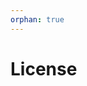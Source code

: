 ```yaml
--- 
orphan: true 
--- 
```

 
# License 
 
```{include} ../LICENSE 
 
``` 
                                                                                                                                                                                                                                                                                                                                                                                              